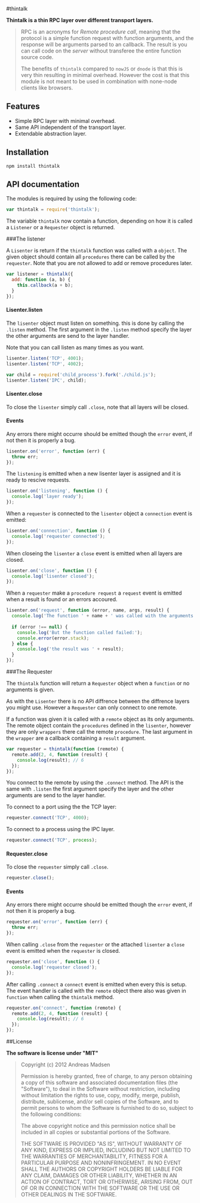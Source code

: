 #thintalk

**Thintalk is a thin RPC layer over different transport layers.**

> RPC is an acronyms for _Remote procedure call_, meaning that the protocol is
> a simple function request with function arguments, and the response will be
> arguments parsed to an callback.
> The result is you can call code on the _server_ without transferee the entire
> function source code.
>
> The benefits of `thintalk` compared to `nowJS` or `dnode` is that this is very
> thin resulting in minimal overhead. However the cost is that this module is not
> meant to be used in combination with none-node clients like browsers.

## Features
 - Simple RPC layer with minimal overhead.
 - Same API independent of the transport layer.
 - Extendable abstraction layer.

## Installation

```sheel
npm install thintalk
```

## API documentation

The modules is required by using the following code:

```JavaScript
var thintalk = require('thintalk');
```

The variable `thintalk` now contain a function, depending on how it is called
a `Listener` or a `Requester` object is returned.

###The listener

A `Lisenter` is return if the `thintalk` function was called with a `object`.
The given object should contain all `procedures` there can be called by the `requester`.
Note that you are not allowed to add or remove procedures later.

```JavaScript
var listener = thintalk({
  add: function (a, b) {
    this.callback(a + b);
  }
});
```

#### Lisenter.listen

The `lisenter` object must listen on something. this is done by calling the `.listen`
method. The first argument in the `.listen` method specify the layer the other arguments
are send to the layer handler. 

Note that you can call listen as many times as you want.

```JavaScript
lisenter.listen('TCP', 4001);
lisenter.listen('TCP', 4002);

var child = require('child_process').fork('./child.js');
lisenter.listen('IPC', child);
```

#### Lisenter.close

To close the `lisenter` simply call `.close`, note that all layers will be closed.

#### Events

Any errors there might occurre should be emitted though the `error` event, if not
then it is properly a bug.

```JavaScript
lisenter.on('error', function (err) {
  throw err;
});
```

The `listening` is emitted when a new lisenter layer is assigned and it is ready to rescive
requests.

```JavaScript
lisenter.on('listening', function () {
  console.log('layer ready');
});
```

When a `requester` is connected to the `lisenter` object a `connection` event is emitted: 

```JavaScript
lisenter.on('connection', function () {
  console.log('requester connected');
});
```

When closeing the `lisenter` a `close` event is emitted when all layers are closed.

```JavaScript
lisenter.on('close', function () {
  console.log('lisenter closed');
});
```

When a `requester` make a `procedure request` a `request` event is emitted when a result
is found or an errors accoured.

```JavaScript
lisenter.on('request', function (error, name, args, result) {
  console.log('The function ' + name + ' was called with the arguments ' + args.join(', '));
  
  if (error !== null) {
    console.log('But the function called failed:');
    console.error(error.stack);
  } else {
    console.log('the result was ' + result);
  }
});
```

###The Requester

The `thintalk` function will return a `Requester` object when a `function` or no arguments is given.

As with the `Lisenter` there is no API diffrence between the diffrence layers you might use.
However a `Requester` can only connect to one remote.

If a function was given it is called with a `remote` object as its only arguments. The remote object
contain the `procedures` defined in the `lisenter`, however they are only `wrappers` there call the remote
`procedure`. The last argument in the `wrapper` are a callback containing a `result` argument.

```JavaScript
var requester = thintalk(function (remote) {
  remote.add(2, 4, function (result) {
    console.log(result); // 6
  });
});
```

You connect to the remote by using the `.connect` method. The API is the same with `.listen` the
first argument specify the layer and the other arguments are send to the layer handler. 

To connect to a port using the the TCP layer:

```JavaScript
requester.connect('TCP', 4000);
```

To connect to a process using the IPC layer.

```JavaScript
requester.connect('TCP', process);
```

#### Requester.close

To close the `requester` simply call `.close`.

```JavaScript
requester.close();
```

#### Events

Any errors there might occurre should be emitted though the `error` event, if not
then it is properly a bug.

```JavaScript
requester.on('error', function (err) {
  throw err;
});
```

When calling `.close` from the `requester` or the attached `lisenter` a `close` event
is emitted when the `requester` is closed.

```JavaScript
requester.on('close', function () {
  console.log('requester closed');
});
```

After calling `.connect` a `connect` event is emitted when every this is setup. The event
handler is called with the `remote` object there also was given in `function` when calling
the `thintalk` method.


```JavaScript
requester.on('connect', function (remote) {
  remote.add(2, 4, function (result) {
    console.log(result); // 6
  });
});
```

##License

**The software is license under "MIT"**

> Copyright (c) 2012 Andreas Madsen
>
> Permission is hereby granted, free of charge, to any person obtaining a copy
> of this software and associated documentation files (the "Software"), to deal
> in the Software without restriction, including without limitation the rights
> to use, copy, modify, merge, publish, distribute, sublicense, and/or sell
> copies of the Software, and to permit persons to whom the Software is
> furnished to do so, subject to the following conditions:
>
> The above copyright notice and this permission notice shall be included in
> all copies or substantial portions of the Software.
>
> THE SOFTWARE IS PROVIDED "AS IS", WITHOUT WARRANTY OF ANY KIND, EXPRESS OR
> IMPLIED, INCLUDING BUT NOT LIMITED TO THE WARRANTIES OF MERCHANTABILITY,
> FITNESS FOR A PARTICULAR PURPOSE AND NONINFRINGEMENT. IN NO EVENT SHALL THE
> AUTHORS OR COPYRIGHT HOLDERS BE LIABLE FOR ANY CLAIM, DAMAGES OR OTHER
> LIABILITY, WHETHER IN AN ACTION OF CONTRACT, TORT OR OTHERWISE, ARISING FROM,
> OUT OF OR IN CONNECTION WITH THE SOFTWARE OR THE USE OR OTHER DEALINGS IN
> THE SOFTWARE.
